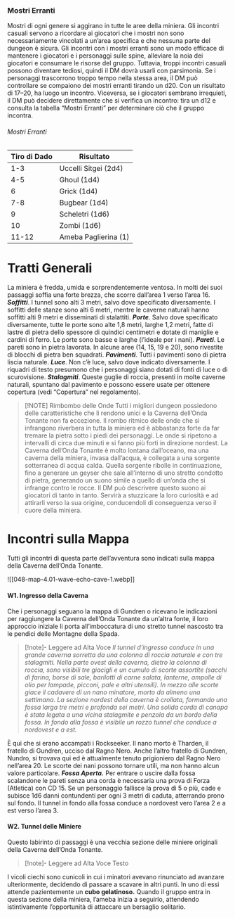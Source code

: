 ### Mostri Erranti
Mostri di ogni genere si aggirano in tutte le aree della miniera. Gli incontri casuali servono a ricordare ai giocatori che i mostri non sono necessariamente vincolati a un’area specifica e che nessuna parte del dungeon è sicura. Gli incontri con i mostri erranti sono un modo efficace di mantenere i giocatori e i personaggi sulle spine, alleviare la noia dei giocatori e consumare le risorse del gruppo. Tuttavia, troppi incontri casuali possono diventare tediosi, quindi il DM dovrà usarli con parsimonia. Se i personaggi trascorrono troppo tempo nella stessa area, il DM può controllare se compaiono dei mostri erranti tirando un d20. Con un risultato di 17–20, ha luogo un incontro. Viceversa, se i giocatori sembrano irrequieti, il DM può decidere direttamente che si verifica un incontro: tira un d12 e consulta la tabella “Mostri Erranti” per determinare ciò che il gruppo incontra.

###### Mostri Erranti

| Tiro di Dado | Risultato            |
| ------------ | -------------------- |
| 1-3          | Uccelli Sitgei (2d4) |
| 4-5          | Ghoul (1d4)          |
| 6            | Grick (1d4)          |
| 7-8          | Bugbear (1d4)        |
| 9            | Scheletri (1d6)      |
| 10           | Zombi (1d6)          |
| 11-12        | Ameba Paglierina (1) |

# Tratti Generali
La miniera è fredda, umida e sorprendentemente ventosa. In molti dei suoi passaggi soffia una forte brezza, che scorre dall’area 1 verso l’area 16.
***Soffitti***. I tunnel sono alti 3 metri, salvo dove specificato diversamente. I soffitti delle stanze sono alti 6 metri, mentre le caverne naturali hanno soffitti alti 9 metri e disseminati di stalattiti.
***Porte***. Salvo dove specificato diversamente, tutte le porte sono alte 1,8 metri, larghe 1,2 metri, fatte di lastre di pietra dello spessore di quindici centimetri e dotate di maniglie e cardini di ferro. Le porte sono basse e larghe (l’ideale per i nani).
***Pareti***. Le pareti sono in pietra lavorata. In alcune aree (14, 15, 19 e 20), sono rivestite di blocchi di pietra ben squadrati.
***Pavimenti***. Tutti i pavimenti sono di pietra liscia naturale.
***Luce***. Non c’è luce, salvo dove indicato diversamente. I riquadri di testo presumono che i personaggi siano dotati di fonti di luce o di scurovisione.
***Stalagmiti***. Queste guglie di roccia, presenti in molte caverne naturali, spuntano dal pavimento e possono essere usate per ottenere copertura (vedi “Copertura” nel regolamento).


> [!NOTE] Rimbombo delle Onde
> Tutti i migliori dungeon possiedono delle caratteristiche che li rendono unici e la Caverna dell’Onda Tonante non fa eccezione. Il rombo ritmico delle onde che si infrangono riverbera in tutta la miniera ed è abbastanza forte da far tremare la pietra sotto i piedi dei personaggi. Le onde si ripetono a intervalli di circa due minuti e si fanno più forti in direzione nordest.
>La Caverna dell’Onda Tonante è molto lontana dall’oceano, ma una caverna della miniera, invasa dall’acqua, è collegata a una sorgente sotterranea di acqua calda. Quella sorgente ribolle in continuazione, fino a generare un geyser che sale all’interno di uno stretto condotto di pietra, generando un suono simile a quello di un’onda che si infrange contro le rocce. Il DM può descrivere questo suono ai giocatori di tanto in tanto. Servirà a stuzzicare la loro curiosità e ad attirarli verso la sua origine, conducendoli di conseguenza verso il cuore della miniera.

# Incontri sulla Mappa
Tutti gli incontri di questa parte dell’avventura sono indicati sulla mappa della Caverna dell’Onda Tonante.

![[048-map-4.01-wave-echo-cave-1.webp]]

#### W1. Ingresso della Caverna
Che i personaggi seguano la mappa di Gundren o ricevano le indicazioni per raggiungere la Caverna dell’Onda Tonante da un’altra fonte, il loro approccio iniziale li porta all’imboccatura di uno stretto tunnel nascosto tra le pendici delle Montagne della Spada.

>[!note]- Leggere ad Alta Voce
>*Il tunnel d’ingresso conduce in una grande caverna sorretta da una colonna di roccia naturale e con tre stalagmiti. Nella parte ovest della caverna, dietro la colonna di roccia, sono visibili tre giacigli e un cumulo di scorte assortite (sacchi di farina, borse di sale, barilotti di carne salata, lanterne, ampolle di olio per lampade, picconi, pale e altri utensili). In mezzo alle scorte giace il cadavere di un nano minatore, morto da almeno una settimana*.
>*La sezione nordest della caverna è crollata, formando una fossa larga tre metri e profonda sei metri. Una solida corda di canapa è stata legata a una vicina stalagmite e penzola da un bordo della fossa. In fondo alla fossa è visibile un rozzo tunnel che conduce a nordovest e a est.*


È qui che si erano accampati i Rockseeker. Il nano morto è Tharden, il fratello di Gundren, ucciso dal Ragno Nero. Anche l’altro fratello di Gundren, Nundro, si trovava qui ed è attualmente tenuto prigioniero dal Ragno Nero nell’area 20. Le scorte dei nani possono tornare utili, ma non hanno alcun valore particolare.
***Fossa Aperta.*** Per entrare o uscire dalla fossa scalandone le pareti senza una corda è necessaria una prova di Forza (Atletica) con CD 15. Se un personaggio fallisce la prova di 5 o più, cade e subisce 1d6 danni contundenti per ogni 3 metri di caduta, atterrando prono sul fondo. Il tunnel in fondo alla fossa conduce a nordovest vero l’area 2 e a est verso l’area 3.

#### W2. Tunnel delle Miniere
Questo labirinto di passaggi è una vecchia sezione delle miniere originali della Caverna dell’Onda Tonante.

>[!note]- Leggere ad Alta Voce
>Testo

I vicoli ciechi sono cunicoli in cui i minatori avevano rinunciato ad avanzare ulteriormente, decidendo di passare a scavare in altri punti. In uno di essi attende pazientemente un **cubo gelatinoso.** Quando il gruppo entra in questa sezione della miniera, l’ameba inizia a seguirlo, attendendo istintivamente l’opportunità di attaccare un bersaglio solitario.